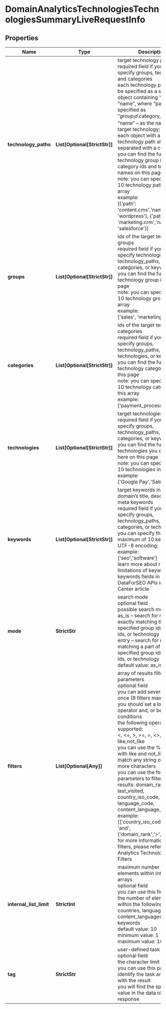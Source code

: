 # DomainAnalyticsTechnologiesTechnologiesSummaryLiveRequestInfo


## Properties

| Name | Type | Description | Notes |
|------------ | ------------- | ------------- | -------------|
**technology_paths** | **List[Optional[StrictStr]]** | target technology paths<br>required field if you don’t specify groups, technologies and categories<br>each technology path should be specified as a separate object containing “path” and “name”, where “path” is specified as “$group_id.$category_id” and “name” – as the name of the target technology;<br>each object with a technology path should be separated with a comma<br>you can find the full list of technology group ids, category ids and technology names on this page<br>note: you can specify up to 10 technology paths in this array<br>example:<br>[{'path': 'content.cms','name': 'wordpress'}, {'path': 'marketing.crm','name': 'salesforce'}] |[optional]|
**groups** | **List[Optional[StrictStr]]** | ids of the target technology groups<br>required field if you don’t specify technologies, technology_paths, categories, or keywords<br>you can find the full list of technology group ids on this page<br>note: you can specify up to 10 technology groups in this array<br>example:<br>['sales', 'marketing'] |[optional]|
**categories** | **List[Optional[StrictStr]]** | ids of the target technology categories<br>required field if you don’t specify groups, technology_paths, technologies, or keywords<br>you can find the full list of technology category ids on this page<br>note: you can specify up to 10 technology categories in this array<br>example:<br>['payment_processors','crm'] |[optional]|
**technologies** | **List[Optional[StrictStr]]** | target technologies<br>required field if you don’t specify groups, technology_paths, categories, or keywords<br>you can find the full list of technologies you can specify here on this page<br>note: you can specify up to 10 technologies in this array<br>example:<br>['Google Pay','Salesforce'] |[optional]|
**keywords** | **List[Optional[StrictStr]]** | target keywords in the domain’s title, description or meta keywords<br>required field if you don’t specify groups, technology_paths, categories, or technologies<br>you can specify the maximum of 10 keywords;<br>UTF-8 encoding;<br>example:<br>['seo','software']<br>learn more about rules and limitations of keyword and keywords fields in DataForSEO APIs in this Help Center article |[optional]|
**mode** | **StrictStr** | search mode<br>optional field<br>possible search mode types:<br>as_is – search for results exactly matching the specified group ids, category ids, or technology names<br>entry – search for results matching a part of the specified group ids, category ids, or technology names<br>default value: as_is |[optional]|
**filters** | **List[Optional[Any]]** | array of results filtering parameters<br>optional field<br>you can add several filters at once (8 filters maximum)<br>you should set a logical operator and, or between the conditions<br>the following operators are supported:<br><, <=, >, >=, =, <>, in, not_in, like,not_like<br>you can use the % operator with like and not_like to match any string of zero or more characters<br>you can use the following parameters to filter the results: domain_rank, last_visited, country_iso_code, language_code, content_language_code<br>example:<br>[['country_iso_code','=','US'],<br>'and',<br>['domain_rank','>',800]]<br>for more information about filters, please refer to Domain Analytics Technologies API – Filters |[optional]|
**internal_list_limit** | **StrictInt** | maximum number of elements within internal arrays<br>optional field<br>you can use this field to limit the number of elements within the following arrays:<br>countries, languages, content_languages, keywords<br>default value: 10<br>minimum value: 1<br>maximum value: 10000 |[optional]|
**tag** | **StrictStr** | user-defined task identifier<br>optional field<br>the character limit is 255<br>you can use this parameter to identify the task and match it with the result<br>you will find the specified tag value in the data object of the response |[optional]|